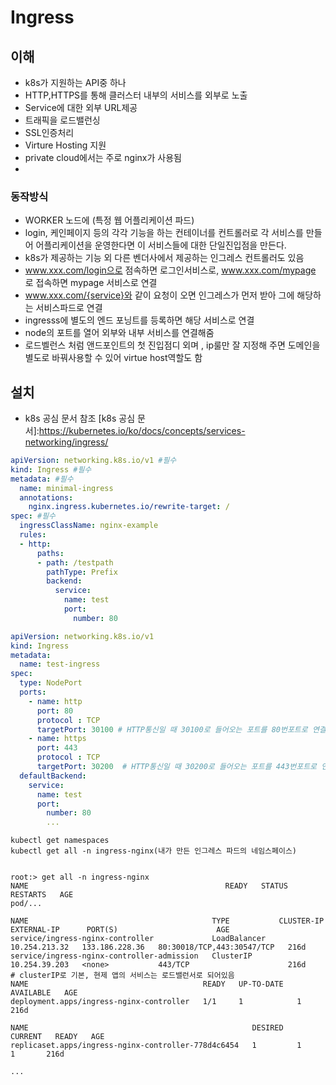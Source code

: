 # Ingress
## 이해
- k8s가 지원하는 API중 하나
- HTTP,HTTPS를 통해 클러스터 내부의 서비스를 외부로 노출
- Service에 대한 외부 URL제공
- 트래픽을 로드밸런싱
- SSL인증처리
- Virture Hosting 지원
- private cloud에서는 주로 nginx가 사용됨
- 

### 동작방식
- WORKER 노드에 (특정 웹 어플리케이션 파드)
- login, 케인페이지 등의 각각 기능을 하는 컨테이너를 컨트롤러로 각 서비스를 만들어 어플리케이션을 운영한다면  이 서비스들에 대한 단일진입점을 만든다.
- k8s가 제공하는 기능 외 다른 벤더사에서 제공하는 인그레스 컨트롤러도 있음
- www.xxx.com/login으로 점속하면 로그인서비스로, www.xxx.com/mypage 로 접속하면 mypage 서비스로 연결
- www.xxx.com/{service}와 같이 요청이 오면 인그레스가 먼저 받아 그에 해당하는 서비스파드로 연결
- ingresss에 별도의 엔드 포닝트를 등록하면 해당 서비스로 연결
- node의 포트를 열어 외부와 내부 서비스를 연결해줌
- 로드벨런스 처럼 앤드포인트의 첫 진입점디 외며 , ip룰만 잘 지정해 주면 도메인을 별도로 바꿔사용할 수 있어 virtue host역할도 함 

## 설치

- k8s 공심 문서 참조
[k8s 공심 문서]:https://kubernetes.io/ko/docs/concepts/services-networking/ingress/

```yaml
apiVersion: networking.k8s.io/v1 #필수
kind: Ingress #필수
metadata: #필수
  name: minimal-ingress
  annotations:
    nginx.ingress.kubernetes.io/rewrite-target: /
spec: #필수
  ingressClassName: nginx-example
  rules:
  - http:
      paths:
      - path: /testpath
        pathType: Prefix
        backend:
          service:
            name: test
            port:
              number: 80

```


```yaml
apiVersion: networking.k8s.io/v1
kind: Ingress
metadata:
  name: test-ingress
spec:
  type: NodePort
  ports:
    - name: http
      port: 80
      protocol : TCP
      targetPort: 30100 # HTTP통신일 때 30100로 들어오는 포트를 80번포트로 연결
    - name: https
      port: 443
      protocol : TCP
      targetPort: 30200  # HTTP통신일 때 30200로 들어오는 포트를 443번포트로 연결
  defaultBackend:
    service:
      name: test
      port:
        number: 80
        ...
```

```
kubectl get namespaces
kubectl get all -n ingress-nginx(내가 만든 인그레스 파드의 네임스페이스)
```

```shell

root:> get all -n ingress-nginx
NAME                                            READY   STATUS      RESTARTS   AGE
pod/...

NAME                                         TYPE           CLUSTER-IP      EXTERNAL-IP      PORT(S)                      AGE
service/ingress-nginx-controller             LoadBalancer   10.254.213.32   133.186.228.36   80:30018/TCP,443:30547/TCP   216d
service/ingress-nginx-controller-admission   ClusterIP      10.254.39.203   <none>           443/TCP                      216d
# clusterIP로 기본, 현제 앱의 서비스는 로드밸런서로 되어있음
NAME                                       READY   UP-TO-DATE   AVAILABLE   AGE
deployment.apps/ingress-nginx-controller   1/1     1            1           216d

NAME                                                  DESIRED   CURRENT   READY   AGE
replicaset.apps/ingress-nginx-controller-778d4c6454   1         1         1       216d

...






```


